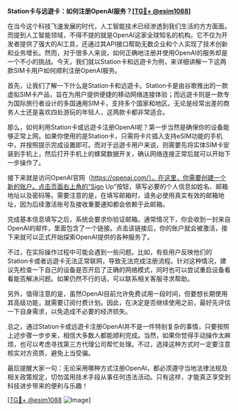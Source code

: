 **Station卡与远遊卡：如何注册OpenAI服务？[[TG💪+ @esim1088](https://t.me/s/esim1088)]**

在当今这个科技飞速发展的时代，人工智能技术已经渗透到我们生活的方方面面。而提到人工智能领域，不得不提的就是OpenAI这家全球知名的机构。它不仅为开发者提供了强大的AI工具，还通过其API接口帮助无数企业和个人实现了技术创新和业务增长。然而，对于很多人来说，如何正确地注册并使用OpenAI的服务却是一个不小的挑战。今天，我们就以Station卡和远遊卡为例，来详细讲解一下这两款SIM卡用户如何顺利注册OpenAI服务。

首先，让我们了解一下什么是Station卡和远遊卡。Station卡是由谷歌推出的一款虚拟SIM卡产品，旨在为用户提供便捷的移动网络连接体验；而远遊卡则是一款专为国际旅行者设计的多国通用SIM卡，支持多个国家和地区。无论是经常出差的商务人士还是喜欢四处游玩的年轻人，这两款卡都非常适合。

那么，如何利用Station卡或远遊卡注册OpenAI呢？第一步当然是确保你的设备能够正常上网。如果你使用的是Station卡，只需将卡片插入支持eSIM功能的手机中，并按照提示完成设置即可。而对于远遊卡用户来说，则需要先将实体SIM卡安装到手机上，然后打开手机上的蜂窝数据开关，确认网络连接正常后就可以开始下一步操作了。

接下来就是访问OpenAI官网（https://openai.com/）。在这里，你需要创建一个新的账户。点击页面右上角的“Sign Up”按钮，填写必要的个人信息如姓名、邮箱地址以及密码等。需要注意的是，在填写邮箱时，请务必使用真实有效的邮箱地址，因为后续激活账号及接收重要通知都会依赖于此邮箱。

完成基本信息填写之后，系统会要求你验证邮箱。通常情况下，你会收到一封来自OpenAI的邮件，里面包含了一个链接。点击该链接后，你的账户就会被激活，接下来就可以正式开始探索OpenAI提供的各种服务了。

不过，在实际操作过程中可能会遇到一些问题。比如，有些用户反映他们的Station卡或者远遊卡无法正常联网，导致无法完成注册流程。针对这种情况，建议先检查一下自己的设备是否开启了正确的网络模式，同时也可以尝试重启设备看看能否解决问题。如果仍然不行的话，可以联系相关客服寻求帮助。

另外，值得注意的是，虽然OpenAI目前允许免费试用一段时间，但要想长期使用其高级功能，就需要订阅付费计划。因此，在决定是否继续使用之前，最好先评估一下自身需求，以免造成不必要的经济损失。

总之，通过Station卡或远遊卡注册OpenAI并不是一件特别复杂的事情，只要按照上述步骤一步步来，相信大多数人都能顺利完成。当然，如果你觉得手动操作太麻烦，也可以考虑寻找第三方代理公司帮忙处理。不过，选择这种方式时一定要注意核实对方资质，避免上当受骗。

最后提醒大家一句：无论采用哪种方式注册OpenAI，都必须遵守当地法律法规及相关政策规定，切勿滥用技术手段从事任何违法活动。只有这样，才能真正享受到科技进步带来的便利与乐趣！

[[TG💪+ @esim1088](https://t.me/s/esim1088) ![Image](https://i.postimg.cc/4NQfJmqS/Snipaste-2025-05-13-00-14-12.png)]